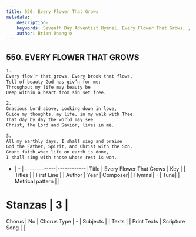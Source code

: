 ```yaml
---
title: 550. Every Flower That Grows
metadata:
    description: 
    keywords: Seventh Day Adventist Hymnal, Every Flower That Grows, , 
    author: Brian Onang'o
---
```



## 550. EVERY FLOWER THAT GROWS

```txt
1.
Every flow’r that grows, Every brook that flows,
Tell of beauty God has giv’n for me:
Throughout my life may beauty be
Deep within a heart from sin set free.

2.
Gracious Lord above, Looking down in love,
Guide my thoughts, my life, in my walk with Thee,
That day by day the world may see
Christ, the Lord and Savior, lives in me.

3.
All my earthly days, I shall sing and praise
God the Father, Spirit, and Christ with the Son.
Grant faith when life on earth is done,
I shall sing with those whose rest is won.
```

- |   -  |
-------------|------------|
Title | Every Flower That Grows |
Key |  |
Titles |  |
First Line |  |
Author | 
Year | 
Composer|  |
Hymnal|  - |
Tune|  |
Metrical pattern | |
# Stanzas | 3 |
Chorus | No |
Chorus Type | - |
Subjects |  |
Texts |  |
Print Texts | 
Scripture Song |  |
  
